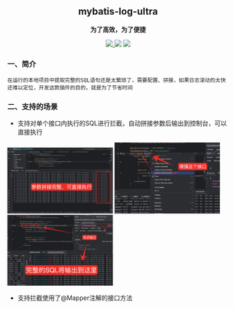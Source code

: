 <h2 align="center">mybatis-log-ultra</h2>

<p align="center">
	<strong>为了高效，为了便捷</strong>
</p>

<p align="center">
    <a href="http://www.apache.org/licenses/LICENSE-2.0.html" target="_blank">
        <img src="http://img.shields.io/:license-apache-brightgreen.svg" >
    </a>
    <a>
        <img src="https://img.shields.io/badge/JDK-1.8+-green.svg" >
    </a>
    <a>
        <img src="https://img.shields.io/badge/IDEA-2024.0+-green.svg" >
    </a>
</p>

### 一、简介

`在运行的本地项目中提取完整的SQL语句还是太繁琐了，需要配置、拼接，如果日志滚动的太快还难以定位，开发这款插件的目的，就是为了节省时间`

### 二、支持的场景

- 支持对单个接口内执行的SQL进行拦截，自动拼接参数后输出到控制台，可以直接执行

<img src="./picture/参数拼接完整，可直接执行.png" width="240" alt="">
<img src="./picture/增强这个接口.png" width="240" alt="">
<img src="./picture/完整的SQL输出.png" width="240" alt="">

- 支持拦截使用了@Mapper注解的接口方法
